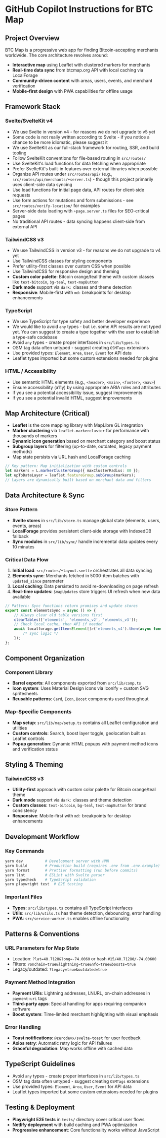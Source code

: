 # GitHub Copilot Instructions for BTC Map

## Project Overview

BTC Map is a progressive web app for finding Bitcoin-accepting merchants worldwide. The core architecture revolves around:

- **Interactive map** using Leaflet with clustered markers for merchants
- **Real-time data sync** from btcmap.org API with local caching via LocalForage
- **Community-driven content** with areas, users, events, and merchant verification
- **Mobile-first design** with PWA capabilities for offline usage

## Framework Stack

### Svelte/SvelteKit v4

- We use Svelte in version v4 - for reasons we do not upgrade to v5 yet
- Some code is not really written according to Svelte - if you notice a chance to be more idiomatic, please suggest it
- We use SvelteKit as our full-stack framework for routing, SSR, and build tooling
- Follow SvelteKit conventions for file-based routing in `src/routes/`
- Use SvelteKit's load functions for data fetching when appropriate
- Prefer SvelteKit's built-in features over external libraries when possible
- Organize API routes under `src/routes/api/` (e.g., `src/routes/api/merchants/+server.ts`) - though this project primarily uses client-side data syncing
- Use load functions for initial page data, API routes for client-side requests
- Use form actions for mutations and form submissions - see `src/routes/verify-location/` for examples
- Server-side data loading with `+page.server.ts` files for SEO-critical pages
- No traditional API routes - data syncing happens client-side from external API

### TailwindCSS v3

- We use TailwindCSS in version v3 - for reasons we do not upgrade to v4 yet
- Use TailwindCSS classes for styling components
- Prefer utility-first classes over custom CSS when possible
- Use TailwindCSS for responsive design and theming
- **Custom color palette**: Bitcoin orange/teal theme with custom classes like `text-bitcoin`, `bg-teal`, `text-mapButton`
- **Dark mode** support via `dark:` classes and theme detection
- **Responsive**: Mobile-first with `md:` breakpoints for desktop enhancements

### TypeScript

- We use TypeScript for type safety and better developer experience
- We would like to avoid `any` types - but i.e. some API results are not typed yet. You can suggest to create a type together with the user to establish a type-safe codebase
- Avoid `any` types - create proper interfaces in `src/lib/types.ts`
- OSM tag data often untyped - suggest creating `OSMTags` extensions
- Use provided types: `Element`, `Area`, `User`, `Event` for API data
- Leaflet types imported but some custom extensions needed for plugins

### HTML / Accessibility

- Use semantic HTML elements (e.g., `<header>`, `<main>`, `<footer>`, `<nav>`)
- Ensure accessibility (a11y) by using appropriate ARIA roles and attributes
- If you see a potential accessibility issue, suggest improvements
- If you see a potential invalid HTML, suggest improvements

## Map Architecture (Critical)

- **Leaflet** is the core mapping library with MapLibre GL integration
- **Marker clustering** via `leaflet.markercluster` for performance with thousands of markers
- **Dynamic icon generation** based on merchant category and boost status
- **Subgroup layers** for filtering (up-to-date, outdated, legacy payment methods)
- Map state persists via URL hash and LocalForage caching

```typescript
// Key pattern: Map initialization with custom controls
let markers = L.markerClusterGroup({ maxClusterRadius: 80 });
let upToDateLayer = leaflet.featureGroup.subGroup(markers);
// Layers are dynamically built based on merchant data and filters
```

## Data Architecture & Sync

### Store Pattern

- **Svelte stores** in `src/lib/store.ts` manage global state (elements, users, events, areas)
- **LocalForage** provides persistent client-side storage with IndexedDB fallback
- **Sync modules** in `src/lib/sync/` handle incremental data updates every 10 minutes

### Critical Data Flow

1. **Initial load**: `src/routes/+layout.svelte` orchestrates all data syncing
2. **Elements sync**: Merchants fetched in 5000-item batches with `updated_since` parameter
3. **Local caching**: Data persisted to avoid re-downloading on page refresh
4. **Real-time updates**: `$mapUpdates` store triggers UI refresh when new data available

```typescript
// Pattern: Sync functions return promises and update stores
export const elementsSync = async () => {
	// Always clear old table versions first
	clearTables(['elements', 'elements_v2', 'elements_v3']);
	// Check local cache, then API if needed
	await localforage.getItem<Element[]>('elements_v4').then(async function (value) {
		/* sync logic */
	});
};
```

## Component Organization

### Component Library

- **Barrel exports**: All components exported from `src/lib/comp.ts`
- **Icon system**: Uses Material Design icons via Iconify + custom SVG spritesheets
- **Reusable patterns**: `Card`, `Icon`, `Boost` components used throughout

### Map-Specific Components

- **Map setup**: `src/lib/map/setup.ts` contains all Leaflet configuration and utilities
- **Custom controls**: Search, boost layer toggle, geolocation built as Leaflet controls
- **Popup generation**: Dynamic HTML popups with payment method icons and verification status

## Styling & Theming

### TailwindCSS v3

- **Utility-first** approach with custom color palette for Bitcoin orange/teal theme
- **Dark mode** support via `dark:` classes and theme detection
- **Custom classes**: `text-bitcoin`, `bg-teal`, `text-mapButton` for brand consistency
- **Responsive**: Mobile-first with `md:` breakpoints for desktop enhancements

## Development Workflow

### Key Commands

```bash
yarn dev          # Development server with HMR
yarn build        # Production build (requires .env from .env.example)
yarn format       # Prettier formatting (run before commits)
yarn lint         # ESLint with Svelte parser
yarn typecheck    # TypeScript validation
yarn playwright test  # E2E testing
```

### Important Files

- **Types**: `src/lib/types.ts` contains all TypeScript interfaces
- **Utils**: `src/lib/utils.ts` has theme detection, debouncing, error handling
- **PWA**: `src/service-worker.ts` enables offline functionality

## Patterns & Conventions

### URL Parameters for Map State

- Location: `?lat=40.7128&long=-74.0060` or hash `#15/40.71280/-74.00600`
- Filters: `?onchain=true&lightning=true&nfc=true&boosts=true`
- Legacy/outdated: `?legacy=true&outdated=true`

### Payment Method Integration

- **Payment URIs**: Lightning addresses, LNURL, on-chain addresses in `payment:uri` tags
- **Third-party apps**: Special handling for apps requiring companion software
- **Boost system**: Time-limited merchant highlighting with visual emphasis

### Error Handling

- **Toast notifications**: `@zerodevx/svelte-toast` for user feedback
- **Axios retry**: Automatic retry logic for API failures
- **Graceful degradation**: Map works offline with cached data

## TypeScript Guidelines

- Avoid `any` types - create proper interfaces in `src/lib/types.ts`
- OSM tag data often untyped - suggest creating `OSMTags` extensions
- Use provided types: `Element`, `Area`, `User`, `Event` for API data
- Leaflet types imported but some custom extensions needed for plugins

## Testing & Deployment

- **Playwright E2E tests** in `tests/` directory cover critical user flows
- **Netlify deployment** with build caching and PWA optimization
- **Progressive enhancement**: Core functionality works without JavaScript
